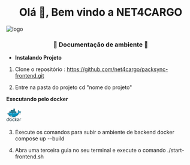 <h1 align="center">Olá 👋, Bem vindo a NET4CARGO</h1>
<img src="images/login/net4cargo_logoatt.png" class="img-fluid" alt="logo">
<h3 align="center">🧩 Documentação de ambiente 🧩</h3>

- **Instalando Projeto**

1. Clone o repositório :
https://github.com/net4cargo/packsync-frontend.git

2. Entre na pasta do projeto
cd "nome do projeto"

**Executando pelo docker** <p align="left"> <a href="https://www.docker.com/" target="_blank" rel="noreferrer"> <img src="https://raw.githubusercontent.com/devicons/devicon/master/icons/docker/docker-original-wordmark.svg" alt="docker" width="40" height="40"/> </a>

3.  Execute os comandos para subir o ambiente de backend
docker compose up --build

5. Abra uma terceira guia no seu terminal e execute o comando
./start-frontend.sh


